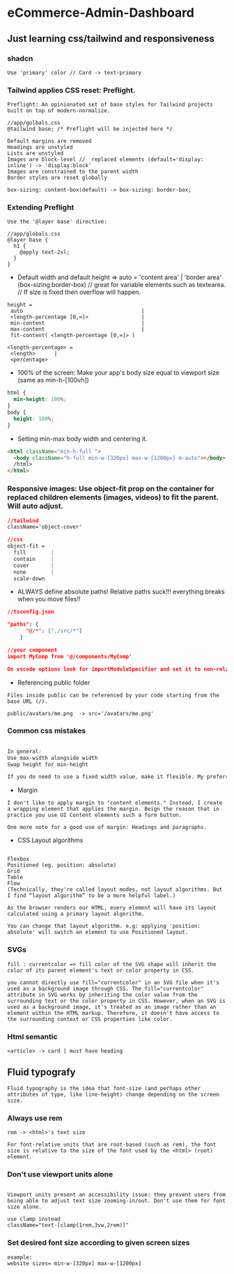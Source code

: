 # eCommerce-Admin-Dashboard

## Just learning css/tailwind and responsiveness

### shadcn

```text
Use 'primary' color // Card -> text-primary
```

### Tailwind applies CSS reset: Preflight.

```text
Preflight: An opinionated set of base styles for Tailwind projects built on top of modern-normalize.

//app/golbals.css
@tailwind base; /* Preflight will be injected here */

Default margins are removed
Headings are unstyled
Lists are unstyled
Images are block-level //  replaced elements (default='display: inline') -> 'display:block'
Images are constrained to the parent width
Border styles are reset globally

box-sizing: content-box(default) -> box-sizing: border-box;
```

### Extending Preflight

```text
Use the '@layer base' directive:

//app/globals.css
@layer base {
  h1 {
    @apply text-2xl;
  }
}
```

- Default width and default height => auto = 'content area' | 'border area' (box-sizing:border-box) // great for variable elements such as textearea. // If size is fixed then overflow will happen.

```string
height =
 auto                                      |
 <length-percentage [0,∞]>                 |
 min-content                               |
 max-content                               |
 fit-content( <length-percentage [0,∞]> )

<length-percentage> =
 <length>      |
 <percentage>
```

- 100% of the screen: Make your app's body size equal to viewport size (same as min-h-[100vh])

```css
html {
  min-height: 100%;
}
body {
  height: 100%;
}
```

- Setting min-max body width and centering it.

```html
<html className="min-h-full ">
  <body className="h-full min-w-[320px] max-w-[1200px] m-auto"></body>
  /html>
</html>
```

### Responsive images: Use object-fit prop on the container for replaced children elements (images, videos) to fit the parent. Will auto adjust.

```css
//tailwind
className='object-cover'

//css
object-fit =
  fill        |
  contain     |
  cover       |
  none        |
  scale-down

```

- ALWAYS define absolute paths! Relative paths suck!!! everything breaks when you move files!!

```json
//tsconfig.json

"paths": {
      "@/*": ["./src/*"]
    }

//your component
import MyComp from '@/components/MyComp'

On vscode options look for importModuleSpecifier and set it to non-relative
```

- Referencing public folder

```text
Files inside public can be referenced by your code starting from the base URL (/).

public/avatars/me.png  -> src='/avatars/me.png'
```

### Common css mistakes

```css

In general:
Use max-width alongside width
Swap height for min-height

If you do need to use a fixed width value, make it flexible. My preferred way for doing that is adding max-width: 100% -> wont overflow smaller screens
```

- Margin

```text
I don't like to apply margin to "content elements." Instead, I create a wrapping element that applies the margin. Beign the reason that in practice you use UI Content elements such a form button.

One more note for a good use of margin: Headings and paragraphs.
```

- CSS Layout algorithms

```text

Flexbox
Positioned (eg. position: absolute)
Grid
Table
Flow
(Technically, they're called layout modes, not layout algorithms. But I find “layout algorithm” to be a more helpful label.)

```

```text
As the browser renders our HTML, every element will have its layout calculated using a primary layout algorithm.

You can change that layout algorithm. e.g: applying 'position: absolute' will switch an element to use Positioned layout.

```

### SVGs

```text
fill : currentcolor => fill color of the SVG shape will inherit the color of its parent element's text or color property in CSS.

you cannot directly use fill="currentcolor" in an SVG file when it's used as a background image through CSS. The fill="currentcolor" attribute in SVG works by inheriting the color value from the surrounding text or the color property in CSS. However, when an SVG is used as a background image, it's treated as an image rather than an element within the HTML markup. Therefore, it doesn't have access to the surrounding context or CSS properties like color.

```

### Html semantic

```text
<article> -> card | must have heading
```

## Fluid typografy

```text
Fluid typography is the idea that font-size (and perhaps other attributes of type, like line-height) change depending on the screen size.
```

### Always use rem

```text
rem -> <html>'s text size

For font-relative units that are root-based (such as rem), the font size is relative to the size of the font used by the <html> (root) element.
```

### Don't use viewport units alone

```text

Viewport units present an accessibility issue: they prevent users from being able to adjust text size zooming-in/out. Don't use them for font size alone.

use clamp instead
className="text-[clamp(1rem,3vw,2rem)]"

```

### Set desired font size according to given screen sizes

```text
example:
website sizes= min-w-[320px] max-w-[1200px]

```
